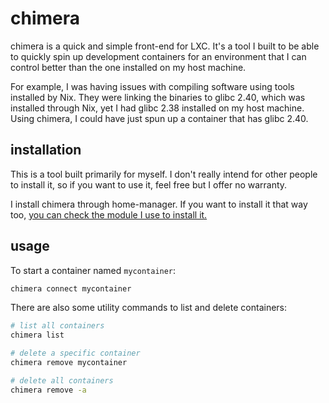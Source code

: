 # chimera

chimera is a quick and simple front-end for LXC. It's a tool I built to be able
to quickly spin up development containers for an environment that I can control
better than the one installed on my host machine.

For example, I was having issues with compiling software using tools installed
by Nix. They were linking the binaries to glibc 2.40, which was installed through
Nix, yet I had glibc 2.38 installed on my host machine. Using chimera, I could
have just spun up a container that has glibc 2.40.

## installation

This is a tool built primarily for myself. I don't really intend for other people
to install it, so if you want to use it, feel free but I offer no warranty.

I install chimera through home-manager. If you want to install it that way too,
[you can check the module I use to install it.](https://github.com/BSFishy/home.nix/blob/3f64d1ecef3524887a38d6187a8ef4b9d5268a20/modules/utilities/chimera.nix)

## usage

To start a container named `mycontainer`:

```sh
chimera connect mycontainer
```

There are also some utility commands to list and delete containers:

```sh
# list all containers
chimera list

# delete a specific container
chimera remove mycontainer

# delete all containers
chimera remove -a
```
